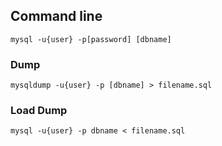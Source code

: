 ## Command line
```
mysql -u{user} -p[password] [dbname]
```

### Dump
```
mysqldump -u{user} -p [dbname] > filename.sql
```

### Load Dump
```
mysql -u{user} -p dbname < filename.sql
```
 
